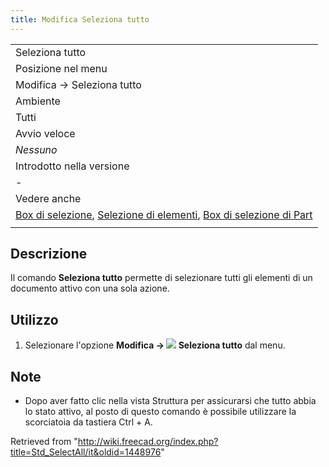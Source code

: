```yaml
---
title: Modifica Seleziona tutto
---
```

|  |
| --- |
| Seleziona tutto |
| Posizione nel menu |
| Modifica → Seleziona tutto |
| Ambiente |
| Tutti |
| Avvio veloce |
| *Nessuno* |
| Introdotto nella versione |
| - |
| Vedere anche |
| [Box di selezione](/Std_BoxSelection/it "Std BoxSelection/it"), [Selezione di elementi](/Std_BoxElementSelection/it "Std BoxElementSelection/it"), [Box di selezione di Part](/Part_BoxSelection/it "Part BoxSelection/it") |
|  |

## Descrizione

Il comando **Seleziona tutto** permette di selezionare tutti gli elementi di un documento attivo con una sola azione.

## Utilizzo

1. Selezionare l'opzione **Modifica → ![](/images/Std_SelectAll.svg) Seleziona tutto** dal menu.

## Note

* Dopo aver fatto clic nella vista Struttura per assicurarsi che tutto abbia lo stato attivo, al posto di questo comando è possibile utilizzare la scorciatoia da tastiera Ctrl + A.

Retrieved from "<http://wiki.freecad.org/index.php?title=Std_SelectAll/it&oldid=1448976>"